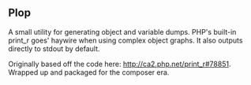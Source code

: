 Plop
----
A small utility for generating object and variable dumps. PHP's built-in
print_r goes' haywire when using complex object graphs. It also outputs
directly to stdout by default.

Originally based off the code here: http://ca2.php.net/print_r#78851. Wrapped
up and packaged for the composer era.
